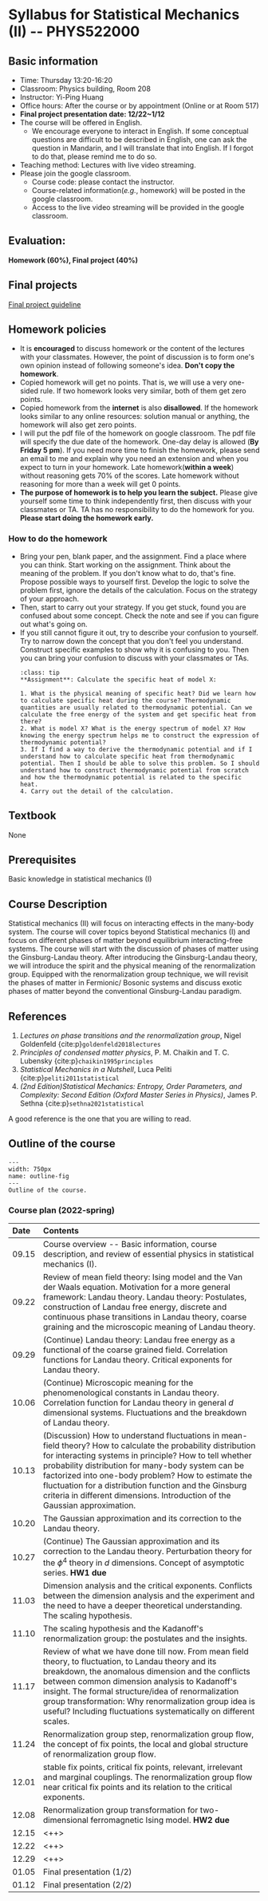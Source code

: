 # Syllabus for Statistical Mechanics (II) -- PHYS522000

[//]: <> (> 盡信書不如無書。--孟子 道可道，非常道。--老子The quotes above are very elegant descriptions about the attitude of learning. If one completely believe what a book says, it is better not to read any books. Any books should not become an obstacles for thinking. )

## Basic information
* Time: Thursday 13:20-16:20
* Classroom: Physics building, Room 208 
* Instructor: Yi-Ping Huang
* Office hours: After the course or by appointment (Online or at Room 517)
* **Final project presentation date: 12/22~1/12**
* The course will be offered in English.
	* We encourage everyone to interact in English. If some conceptual questions are difficult to be described in English, one can ask the question in Mandarin, and I will translate that into English. If I forgot to do that, please remind me to do so.
* Teaching method: Lectures with live video streaming. 
* Please join the google classroom.
	* Course code: please contact the instructor.
	* Course-related information(*e.g.*, homework) will be posted in the google classroom.
	* Access to the live video streaming will be provided in the google classroom.
	
## Evaluation:

**Homework (60%), Final project (40%)**

## Final projects

[Final project guideline](https://hackmd.io/@yihu3230/HkjbMnjIt)

## Homework policies

* It is **encouraged** to discuss homework or the content of the lectures with your classmates. However, the point of discussion is to form one's own opinion instead of following someone's idea. **Don't copy the homework**.
* Copied homework will get no points. That is, we will use a very one-sided rule. If two homework looks very similar, both of them get zero points.
* Copied homework from the **internet** is also **disallowed**. If the homework looks similar to any online resources: solution manual or anything, the homework will also get zero points.
* I will put the pdf file of the homework on google classroom. The pdf file will specify the due date of the homework. One-day delay is allowed (**By Friday 5 pm**). If you need more time to finish the homework, please send an email to me and explain why you need an extension and when you expect to turn in your homework. Late homework(**within a week**) without reasoning gets 70% of the scores. Late homework without reasoning for more than a week will get 0 points.
* **The purpose of homework is to help you learn the subject.** Please give yourself some time to think independently first, then discuss with your classmates or TA. TA has no responsibility to do the homework for you. **Please start doing the homework early.**

### How to do the homework 
* Bring your pen, blank paper, and the assignment. Find a place where you can think. Start working on the assignment. Think about the meaning of the problem. If you don't know what to do, that's fine. Propose possible ways to yourself first. Develop the logic to solve the problem first, ignore the details of the calculation. Focus on the strategy of your approach. 
* Then, start to carry out your strategy. If you get stuck, found you are confused about some concept. Check the note and see if you can figure out what's going on. 
* If you still cannot figure it out, try to describe your confusion to yourself. Try to narrow down the concept that you don't feel you understand. Construct specific examples to show why it is confusing to you. Then you can bring your confusion to discuss with your classmates or TAs. 
	```{admonition} Example (A possible workflow of doing homework)
	:class: tip
	**Assignment**: Calculate the specific heat of model X:
	
	1. What is the physical meaning of specific heat? Did we learn how to calculate specific heat during the course? Thermodynamic quantities are usually related to thermodynamic potential. Can we calculate the free energy of the system and get specific heat from there?
	2. What is model X? What is the energy spectrum of model X? How knowing the energy spectrum helps me to construct the expression of thermodynamic potential?
	3. If I find a way to derive the thermodynamic potential and if I understand how to calculate specific heat from thermodynamic potential. Then I should be able to solve this problem. So I should understand how to construct thermodynamic potential from scratch and how the thermodynamic potential is related to the specific heat.
	4. Carry out the detail of the calculation.
	```
## Textbook

None

## Prerequisites

Basic knowledge in statistical mechanics (I)

## Course Description

Statistical mechanics (II) will focus on interacting effects in the many-body system. The course will cover topics beyond Statistical mechanics (I) and focus on different phases of matter beyond equilibrium interacting-free systems. The course will start with the discussion of phases of matter using the Ginsburg-Landau theory. After introducing the Ginsburg-Landau theory, we will introduce the spirit and the physical meaning of the renormalization group. Equipped with the renormalization group technique, we will revisit the phases of matter in Fermionic/ Bosonic systems and discuss exotic phases of matter beyond the conventional Ginsburg-Landau paradigm. 

## References

1. *Lectures on phase transitions and the renormalization group*, Nigel Goldenfeld {cite:p}`goldenfeld2018lectures`
2. *Principles of condensed matter physics*, P. M. Chaikin and T. C. Lubensky {cite:p}`chaikin1995principles`
3. *Statistical Mechanics in a Nutshell*, Luca Peliti {cite:p}`peliti2011statistical`
4. *(2nd Edition)Statistical Mechanics: Entropy, Order Parameters, and Complexity: Second Edition (Oxford Master Series in Physics)*, James P. Sethna {cite:p}`sethna2021statistical`

A good reference is the one that you are willing to read.


## Outline of the course

```{figure} /images/outline.pdf
---
width: 750px
name: outline-fig
---
Outline of the course.
```

### Course plan (2022-spring)

| Date   | Contents                                                                                                                                                                                                                                                                                                                                                                                                                    |
| :----- | :-------                                                                                                                                                                                                                                                                                                                                                                                                                    |
| 09.15  | Course overview -- Basic information, course description, and review of essential physics in statistical mechanics (I).                                                                                                                                                                                                                                                                                                     |
| 09.22  | Review of mean field theory: Ising model and the Van der Waals equation. Motivation for a more general framework: Landau theory. Landau theory: Postulates, construction of Landau free energy, discrete and continuous phase transitions in Landau theory, coarse graining and the microscopic meaning of Landau theory.                                                                                                   |
| 09.29  | (Continue) Landau theory: Landau free energy as a functional of the coarse grained field. Correlation functions for Landau theory. Critical exponents for Landau theory.                                                                                                                                                                                                                                                    |
| 10.06  | (Continue) Microscopic meaning for the phenomenological constants in Landau theory. Correlation function for Landau theory in general $d$ dimensional systems. Fluctuations and the breakdown of Landau theory.                                                                                                                                                                                                             |
| 10.13  | (Discussion) How to understand fluctuations in mean-field theory? How to calculate the probability distribution for interacting systems in principle? How to tell whether probability distribution for many-body system can be factorized into one-body problem? How to estimate the fluctuation for a distribution function and the Ginsburg criteria in different dimensions. Introduction of the Gaussian approximation. |
| 10.20  | The Gaussian approximation and its correction to the Landau theory.                                                                                                                                                                                                                                                                                                                                                         |
| 10.27  | (Continue) The Gaussian approximation and its correction to the Landau theory. Perturbation theory for the $\phi^4$ theory in $d$ dimensions. Concept of asymptotic series. **HW1 due**                                                                                                                                                                                                                                     |
| 11.03  | Dimension analysis and the critical exponents. Conflicts between the dimension analysis and the experiment and the need to have a deeper theoretical understanding. The scaling hypothesis.                                                                                                                                                                                                                                 |
| 11.10  | The scaling hypothesis and the Kadanoff's renormalization group: the postulates and the insights.                                                                                                                                                                                                                                                                                                                           |
| 11.17  | Review of what we have done till now. From mean field theory, to fluctuation, to Landau theory and its breakdown, the anomalous dimension and the conflicts between common dimension analysis to Kadanoff's insight. The formal structure/idea of renormalization group transformation: Why renormalization group idea is useful? Including fluctuations systematically on different scales.                                |
| 11.24  | Renormalization group step, renormalization group flow, the concept of fix points, the local and global structure of renormalization group flow.                                                                                                                                                                                                                                                                            |
| 12.01  | stable fix points, critical fix points, relevant, irrelevant and marginal couplings. The renormalization group flow near critical fix points and its relation to the critical exponents.                                                                                                                                                                                                                                    |
| 12.08  | Renormalization group transformation for two-dimensional ferromagnetic Ising model. **HW2 due**                                                                                                                                                                                                                                                                                                                             |
| 12.15  | <++>                                                                                                                                                                                                                                                                                                                                                                                                                        |
| 12.22  | <++>                                                                                                                                                                                                                                                                                                                                                                                                                        |
| 12.29  | <++>                                                                                                                                                                                                                                                                                                                                                                                                                        |
| 01.05  | Final presentation (1/2)                                                                                                                                                                                                                                                                                                                                                                                                    |
| 01.12  | Final presentation (2/2)                                                                                                                                                                                                                                                                                                                                                                                                    |
